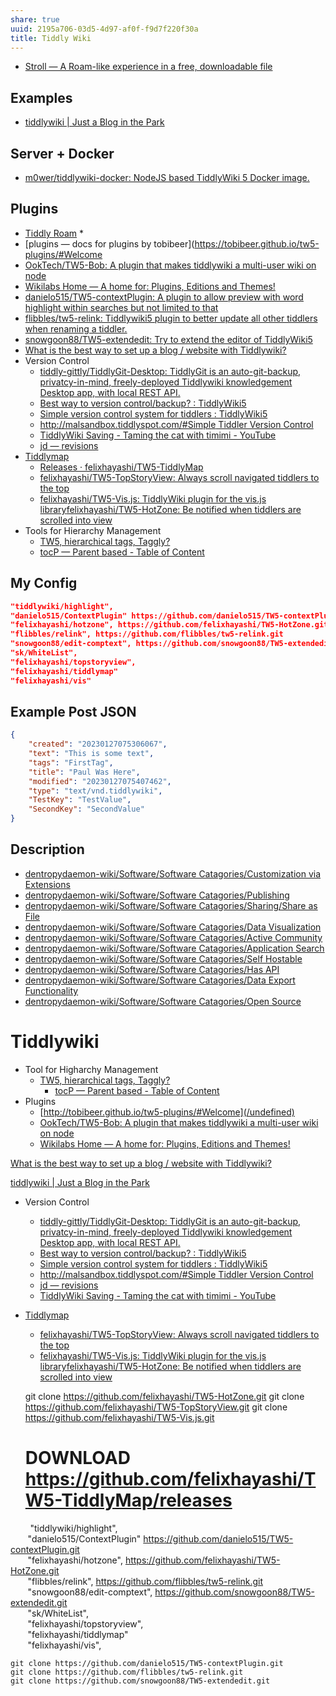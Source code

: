 ```yaml
---
share: true
uuid: 2195a706-03d5-4d97-af0f-f9d7f220f30a
title: Tiddly Wiki
---
```

* [Stroll — A Roam-like experience in a free, downloadable file](https://giffmex.org/stroll/stroll.html)

## Examples

* [tiddlywiki | Just a Blog in the Park](https://justabloginthepark.com/tags/tiddlywiki/)

## Server + Docker

* [m0wer/tiddlywiki-docker: NodeJS based TiddlyWiki 5 Docker image.](https://github.com/m0wer/tiddlywiki-docker)


## Plugins

* [Tiddly Roam](/487a1c1f-45a0-4fc1-8655-8569d05ec4a7)
	* 
* [plugins — docs for plugins by tobibeer](https://tobibeer.github.io/tw5-plugins/#Welcome
* [OokTech/TW5-Bob: A plugin that makes tiddlywiki a multi-user wiki on node](https://github.com/OokTech/TW5-Bob)
* [Wikilabs Home — A home for: Plugins, Editions and Themes!](https://wikilabs.github.io/)
* [danielo515/TW5-contextPlugin: A plugin to allow preview with word highlight within searches but not limited to that](https://github.com/danielo515/TW5-contextPlugin)
* [flibbles/tw5-relink: Tiddlywiki5 plugin to better update all other tiddlers when renaming a tiddler.](https://github.com/flibbles/tw5-relink)
* [snowgoon88/TW5-extendedit: Try to extend the editor of TiddlyWiki5](https://github.com/snowgoon88/TW5-extendedit)
* [What is the best way to set up a blog / website with Tiddlywiki?](https://groups.google.com/g/tiddlywiki/c/IfFPhf9ZbsQ?pli=1)
*   Version Control
    *   [tiddly-gittly/TiddlyGit-Desktop: TiddlyGit is an auto-git-backup, privatcy-in-mind, freely-deployed Tiddlywiki knowledgement Desktop app, with local REST API.](https://github.com/tiddly-gittly/TiddlyGit-Desktop)
    *   [Best way to version control/backup? : TiddlyWiki5](https://old.reddit.com/r/TiddlyWiki5/comments/jrc9o9/best_way_to_version_controlbackup/)
    *   [Simple version control system for tiddlers : TiddlyWiki5](https://old.reddit.com/r/TiddlyWiki5/comments/alc82u/simple_version_control_system_for_tiddlers/)
    *   [http://malsandbox.tiddlyspot.com/#Simple Tiddler Version Control](/undefined)
    *   [TiddlyWiki Saving - Taming the cat with timimi - YouTube](https://www.youtube.com/watch?v=mP7MXWDUdCI)
    *   [jd — revisions](http://j.d.revisions.tiddlyspot.com/)
*   [Tiddlymap](https://github.com/felixhayashi/TW5-TiddlyMap)
	* [Releases · felixhayashi/TW5-TiddlyMap](https://github.com/felixhayashi/TW5-TiddlyMap/releases)
	*   [felixhayashi/TW5-TopStoryView: Always scroll navigated tiddlers to the top](https://github.com/felixhayashi/TW5-TopStoryView)
	*   [felixhayashi/TW5-Vis.js: TiddlyWiki plugin for the vis.js library](https://github.com/felixhayashi/TW5-Vis.js)[felixhayashi/TW5-HotZone: Be notified when tiddlers are scrolled into view](https://github.com/felixhayashi/TW5-HotZone)
* Tools for Hierarchy Management
	*   [TW5, hierarchical tags, Taggly?](https://groups.google.com/g/tiddlywiki/c/wtywCUQD6PU)
	*   [tocP — Parent based - Table of Content](https://wikilabs.github.io/editions/tocP/)

## My Config

``` json
"tiddlywiki/highlight",  
"danielo515/ContextPlugin" https://github.com/danielo515/TW5-contextPlugin.git  
"felixhayashi/hotzone", https://github.com/felixhayashi/TW5-HotZone.git  
"flibbles/relink", https://github.com/flibbles/tw5-relink.git  
"snowgoon88/edit-comptext", https://github.com/snowgoon88/TW5-extendedit.git  
"sk/WhiteList",  
"felixhayashi/topstoryview",  
"felixhayashi/tiddlymap"  
"felixhayashi/vis"
```


## Example Post JSON

``` json
{
	"created": "20230127075306067",
	"text": "This is some text",
	"tags": "FirstTag",
	"title": "Paul Was Here",
	"modified": "20230127075407462",
	"type": "text/vnd.tiddlywiki",
	"TestKey": "TestValue",
	"SecondKey": "SecondValue"
}
```

## Description

* [dentropydaemon-wiki/Software/Software Catagories/Customization via Extensions](/undefined)
* [dentropydaemon-wiki/Software/Software Catagories/Publishing](/undefined)
* [dentropydaemon-wiki/Software/Software Catagories/Sharing/Share as File](/undefined)
* [dentropydaemon-wiki/Software/Software Catagories/Data Visualization](/undefined)
* [dentropydaemon-wiki/Software/Software Catagories/Active Community](/undefined)
* [dentropydaemon-wiki/Software/Software Catagories/Application Search](/undefined)
* [dentropydaemon-wiki/Software/Software Catagories/Self Hostable](/undefined)
* [dentropydaemon-wiki/Software/Software Catagories/Has API](/undefined)
* [dentropydaemon-wiki/Software/Software Catagories/Data Export Functionality](/undefined)
* [dentropydaemon-wiki/Software/Software Catagories/Open Source](/undefined)





# Tiddlywiki
*   Tool for Higharchy Management
    *   [TW5, hierarchical tags, Taggly?](https://groups.google.com/g/tiddlywiki/c/wtywCUQD6PU)
        *   [tocP — Parent based - Table of Content](https://wikilabs.github.io/editions/tocP/)
*   Plugins
    *   [http://tobibeer.github.io/tw5-plugins/#Welcome](/undefined)
    *   [OokTech/TW5-Bob: A plugin that makes tiddlywiki a multi-user wiki on node](https://github.com/OokTech/TW5-Bob)
    *   [Wikilabs Home — A home for: Plugins, Editions and Themes!](https://wikilabs.github.io/)

[What is the best way to set up a blog / website with Tiddlywiki?](https://groups.google.com/g/tiddlywiki/c/IfFPhf9ZbsQ?pli=1)

[tiddlywiki | Just a Blog in the Park](https://justabloginthepark.com/tags/tiddlywiki/)

*   Version Control
    *   [tiddly-gittly/TiddlyGit-Desktop: TiddlyGit is an auto-git-backup, privatcy-in-mind, freely-deployed Tiddlywiki knowledgement Desktop app, with local REST API.](https://github.com/tiddly-gittly/TiddlyGit-Desktop)
    *   [Best way to version control/backup? : TiddlyWiki5](https://old.reddit.com/r/TiddlyWiki5/comments/jrc9o9/best_way_to_version_controlbackup/)
    *   [Simple version control system for tiddlers : TiddlyWiki5](https://old.reddit.com/r/TiddlyWiki5/comments/alc82u/simple_version_control_system_for_tiddlers/)
    *   [http://malsandbox.tiddlyspot.com/#Simple Tiddler Version Control](/undefined)
    *   [jd — revisions](http://j.d.revisions.tiddlyspot.com/)
    *   [TiddlyWiki Saving - Taming the cat with timimi - YouTube](https://www.youtube.com/watch?v=mP7MXWDUdCI)
*   [Tiddlymap](https://github.com/felixhayashi/TW5-TiddlyMap)
    *   [felixhayashi/TW5-TopStoryView: Always scroll navigated tiddlers to the top](https://github.com/felixhayashi/TW5-TopStoryView)
    *   [felixhayashi/TW5-Vis.js: TiddlyWiki plugin for the vis.js library](https://github.com/felixhayashi/TW5-Vis.js)[felixhayashi/TW5-HotZone: Be notified when tiddlers are scrolled into view](https://github.com/felixhayashi/TW5-HotZone)

    git clone https://github.com/felixhayashi/TW5-HotZone.git
    git clone https://github.com/felixhayashi/TW5-TopStoryView.git
    git clone https://github.com/felixhayashi/TW5-Vis.js.git
    # DOWNLOAD https://github.com/felixhayashi/TW5-TiddlyMap/releases

        "tiddlywiki/highlight",  
       "danielo515/ContextPlugin" https://github.com/danielo515/TW5-contextPlugin.git  
       "felixhayashi/hotzone", https://github.com/felixhayashi/TW5-HotZone.git  
       "flibbles/relink", https://github.com/flibbles/tw5-relink.git  
       "snowgoon88/edit-comptext", https://github.com/snowgoon88/TW5-extendedit.git  
       "sk/WhiteList",  
       "felixhayashi/topstoryview",  
       "felixhayashi/tiddlymap"  
       "felixhayashi/vis",

    git clone https://github.com/danielo515/TW5-contextPlugin.git
    git clone https://github.com/flibbles/tw5-relink.git
    git clone https://github.com/snowgoon88/TW5-extendedit.git
